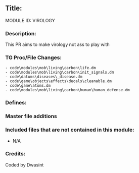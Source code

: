 ## Title: <!--Title of your addition-->

<!-- uppercase, underscore_connected name of your module, that you use to mark files-->

MODULE ID: VIROLOGY

### Description:

This PR aims to make virology not ass to play with

<!-- Here, try to describe what your PR does, what features it provides and any other directly useful information -->

### TG Proc/File Changes:

<!-- If you had to edit, or append to any core procs in the process of making this PR, list them here. APPEND: Also, please include any files that you've changed. .DM files that is. -->

    - code\modules\mob\living\carbon\life.dm
    - code\modules\mob\living\carbon\init_signals.dm
    - code\datums\diseases\_disease.dm
    - code\game\objects\effects\decals\cleanable.dm
    - code\game\atoms.dm
    - code\modules\mob\living\carbon\human\human_defense.dm

### Defines:

<!-- If you needed to add any defines, mention the files you added those defines in -->

### Master file additions

<!-- Any master file changes you've made to existing master files or if you've added a new master file. Please mark either as #NEW or #CHANGE -->

### Included files that are not contained in this module:

- N/A
<!-- Likewise, be it a non-modular file or a modular one that's not contained within the folder belonging to this specific module, it should be mentioned here -->

### Credits:

<!-- Here go the credits to you, dear coder, and in case of collaborative work or ports, credits to the original source of the code -->
<!-- Orignal Coders -->
<!-- Orignal Coders -->

Coded by Dwasint
